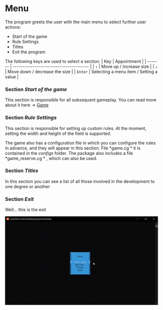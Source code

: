 # Menu
The program greets the user with the main menu to select further user actions:
+ Start of the game
+ Rule Settings
+ Titles
+ Exit the program

The following keys are used to select a section:
|   Key   |               Appointment               |
| ------- | --------------------------------------- |
|   `↑`   |        Move up   / increase size        |
|   `↓`   |      Move down / decrease the size      |
| `Enter` | Selecting a menu item / Setting a value |


### Section *Start of the game*
This section is responsible for all subsequent gameplay. You can read more about it here -> [Game](game.md)

### Section *Rule Settings*
This section is responsible for setting up custom rules. At the moment, setting the width and height of the field is supported.

The game also has a configuration file in which you can configure the rules in advance, and they will appear in this section. File *game.cg * it is contained in the *configs* folder. The package also includes a file *game_reserve.cg * , which can also be used.

### Section *Titles*
In this section you can see a list of all those involved in the development to one degree or another

### Section *Exit*
Well... this is the exit

<img src='https://github.com/Keberson/Warships/blob/project/docs/menu.gif?raw=true' />
